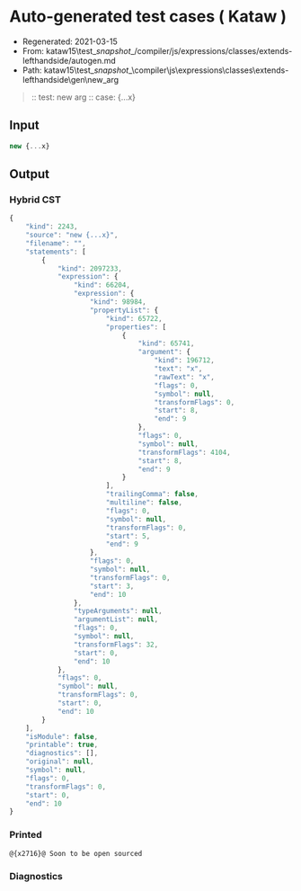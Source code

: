 # Auto-generated test cases ( Kataw )
- Regenerated: 2021-03-15
- From: kataw15\test\__snapshot__/compiler/js/expressions/classes/extends-lefthandside/autogen.md
- Path: kataw15\test\__snapshot__\compiler\js\expressions\classes\extends-lefthandside\gen\new_arg
> :: test: new arg
> :: case: {...x}
## Input

`````js
new {...x}
`````

## Output

### Hybrid CST

```javascript
{
    "kind": 2243,
    "source": "new {...x}",
    "filename": "",
    "statements": [
        {
            "kind": 2097233,
            "expression": {
                "kind": 66204,
                "expression": {
                    "kind": 98984,
                    "propertyList": {
                        "kind": 65722,
                        "properties": [
                            {
                                "kind": 65741,
                                "argument": {
                                    "kind": 196712,
                                    "text": "x",
                                    "rawText": "x",
                                    "flags": 0,
                                    "symbol": null,
                                    "transformFlags": 0,
                                    "start": 8,
                                    "end": 9
                                },
                                "flags": 0,
                                "symbol": null,
                                "transformFlags": 4104,
                                "start": 8,
                                "end": 9
                            }
                        ],
                        "trailingComma": false,
                        "multiline": false,
                        "flags": 0,
                        "symbol": null,
                        "transformFlags": 0,
                        "start": 5,
                        "end": 9
                    },
                    "flags": 0,
                    "symbol": null,
                    "transformFlags": 0,
                    "start": 3,
                    "end": 10
                },
                "typeArguments": null,
                "argumentList": null,
                "flags": 0,
                "symbol": null,
                "transformFlags": 32,
                "start": 0,
                "end": 10
            },
            "flags": 0,
            "symbol": null,
            "transformFlags": 0,
            "start": 0,
            "end": 10
        }
    ],
    "isModule": false,
    "printable": true,
    "diagnostics": [],
    "original": null,
    "symbol": null,
    "flags": 0,
    "transformFlags": 0,
    "start": 0,
    "end": 10
}
```

### Printed

```javascript
@{x2716}@ Soon to be open sourced
```

### Diagnostics

```javascript

```

